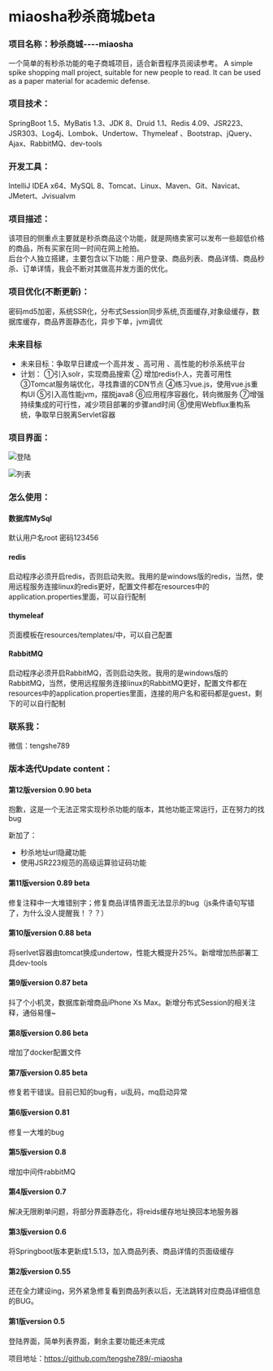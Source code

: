 # miaosha秒杀商城beta

### 项目名称：秒杀商城----miaosha

一个简单的有秒杀功能的电子商城项目，适合新晋程序员阅读参考。
A simple spike shopping mall project, suitable for new people to read. It can be used as a paper material for academic defense.

### 项目技术：

SpringBoot 1.5、MyBatis 1.3、JDK 8、Druid 1.1、Redis 4.09、JSR223、JSR303、Log4j、Lombok、Undertow、Thymeleaf 、Bootstrap、jQuery、Ajax、RabbitMQ、dev-tools

### 开发工具：
IntelliJ IDEA  x64、MySQL 8、Tomcat、Linux、Maven、Git、Navicat、JMetert、Jvisualvm

### 项目描述：

该项目的侧重点主要就是秒杀商品这个功能，就是网络卖家可以发布一些超低价格的商品，所有买家在同一时间在网上抢拍。<br/>
后台个人独立搭建，主要包含以下功能：用户登录、商品列表、商品详情、商品秒杀、订单详情，我会不断对其做高并发方面的优化。

### 项目优化(不断更新)：

密码md5加密，系统SSR化，分布式Session同步系统,页面缓存,对象级缓存，数据库缓存，商品界面静态化，异步下单，jvm调优

### 未来目标

- 未来目标：争取早日建成一个高并发 、高可用 、高性能的秒杀系统平台
- 计划：
  ①引入solr，实现商品搜索 
  ② 增加redis仆人，完善可用性 
  ③Tomcat服务端优化，寻找靠谱的CDN节点 
  ④练习vue.js，使用vue.js重构UI 
  ⑤引入高性能jvm，摆脱java8 
  ⑥应用程序容器化，转向微服务
  ⑦增强持续集成的可行性，减少项目部署的步骤and时间
  ⑧使用Webflux重构系统，争取早日脱离Servlet容器

### 项目界面：

![登陆](http://resume.tengshe789.tech/static/%E7%99%BB%E9%99%86.jpg)

![列表](http://resume.tengshe789.tech/static/%E5%95%86%E5%93%81%E5%88%97%E8%A1%A8.jpg)

### 怎么使用：

#### 数据库MySql
默认用户名root
密码123456

#### redis
启动程序必须开启redis，否则启动失败。我用的是windows版的redis，当然，使用远程服务连接linux的redis更好，配置文件都在resources中的application.properties里面，可以自行配制
#### thymeleaf
页面模板在resources/templates/中，可以自己配置
#### RabbitMQ

启动程序必须开启RabbitMQ，否则启动失败。我用的是windows版的RabbitMQ，当然，使用远程服务连接linux的RabbitMQ更好，配置文件都在resources中的application.properties里面，连接的用户名和密码都是guest，剩下的可以自行配制
### 联系我：

微信：tengshe789

### 版本迭代Update content：

#### 第12版version 0.90 beta

抱歉，这是一个无法正常实现秒杀功能的版本，其他功能正常运行，正在努力的找bug

新加了：

- 秒杀地址url隐藏功能
- 使用JSR223规范的高级运算验证码功能

#### 第11版version 0.89 beta

修复注释中一大堆错别字；修复商品详情界面无法显示的bug（js条件语句写错了，为什么没人提醒我！？？）

#### 第10版version 0.88 beta

将serlvet容器由tomcat换成undertow，性能大概提升25%。新增增加热部署工具dev-tools

#### 第9版version 0.87 beta

抖了个小机灵，数据库新增商品iPhone Xs Max。新增分布式Session的相关注释，通俗易懂~

#### 第8版version 0.86 beta

增加了docker配置文件

#### 第7版version 0.85 beta

修复若干错误。目前已知的bug有，ui乱码，mq启动异常

#### 第6版version 0.81

修复一大堆的bug
#### 第5版version 0.8

增加中间件rabbitMQ
#### 第4版version 0.7
解决无限刷单问题，将部分界面静态化，将reids缓存地址换回本地服务器
#### 第3版version 0.6
将Springboot版本更新成1.5.13，加入商品列表、商品详情的页面级缓存
#### 第2版version 0.55
还在全力建设ing，另外紧急修复看到商品列表以后，无法跳转对应商品详细信息的BUG。
#### 第1版version 0.5
登陆界面，简单列表界面，剩余主要功能还未完成


项目地址：https://github.com/tengshe789/-miaosha

